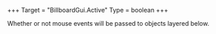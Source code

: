 +++
Target = "BillboardGui.Active"
Type = boolean
+++

Whether or not mouse events will be passed to objects layered below.